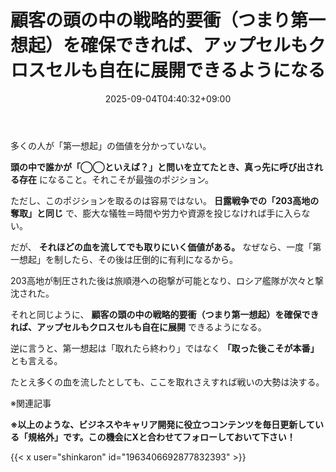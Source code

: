 ﻿---
title: "顧客の頭の中の戦略的要衝（つまり第一想起）を確保できれば、アップセルもクロスセルも自在に展開できるようになる"
date: 2025-09-04T04:40:32+09:00
draft: false
---

多くの人が「第一想起」の価値を分かっていない。

 **頭の中で誰かが「◯◯といえば？」と問いを立てたとき、真っ先に呼び出される存在** になること。それこそが最強のポジション。

ただし、このポジションを取るのは容易ではない。 **日露戦争での「203高地の奪取」と同じ** で、膨大な犠牲＝時間や労力や資源を投じなければ手に入らない。

だが、 **それほどの血を流してでも取りにいく価値がある。** なぜなら、一度「第一想起」を制したら、その後は圧倒的に有利になるから。

203高地が制圧された後は旅順港への砲撃が可能となり、ロシア艦隊が次々と撃沈された。

それと同じように、 **顧客の頭の中の戦略的要衝（つまり第一想起）を確保できれば、アップセルもクロスセルも自在に展開** できるようになる。

逆に言うと、第一想起は「取れたら終わり」ではなく **「取った後こそが本番」** とも言える。

たとえ多くの血を流したとしても、ここを取れさえすれば戦いの大勢は決する。

※関連記事



**※以上のような、ビジネスやキャリア開発に役立つコンテンツを毎日更新している「規格外」です。この機会にXと合わせてフォローしておいて下さい！**



{{< x user="shinkaron" id="1963406692877832393" >}}